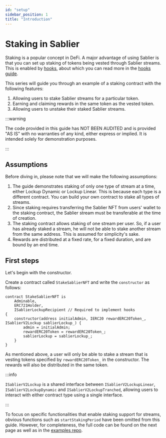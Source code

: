 ```yaml
---
id: "setup"
sidebar_position: 1
title: "Introduction"
---
```


# Staking in Sablier

Staking is a popular concept in DeFi. A major advantage of using Sablier is that you can set up staking of tokens being
vested through Sablier streams. This is enabled by [hooks](/concepts/lockup/hooks), about which you can read more in the
[hooks guide](/guides/lockup/examples/hooks).

This series will guide you through an example of a staking contract with the following features:

1. Allowing users to stake Sablier streams for a particular token.
2. Earning and claiming rewards in the same token as the vested token.
3. Allowing users to unstake their staked Sablier streams.

:::warning

The code provided in this guide has NOT BEEN AUDITED and is provided "AS IS" with no warranties of any kind, either
express or implied. It is intended solely for demonstration purposes.

:::

## Assumptions

Before diving in, please note that we will make the following assumptions:

1. The guide demonstrates staking of only one type of stream at a time, either Lockup Dynamic or Lockup Linear. This is
   because each type is a different contract. You can build your own contract to stake all types of streams.
1. Since staking requires transferring the Sablier NFT from users' wallet to the staking contract, the Sablier stream
   must be transferable at the time of creation.
1. The staking contract allows staking of one stream per user. So, if a user has already staked a stream, he will not be
   able to stake another stream from the same address. This is assumed for simplicity's sake.
1. Rewards are distributed at a fixed rate, for a fixed duration, and are bound by an end time.

## First steps

Let's begin with the constructor.

Create a contract called `StakeSablierNFT` and write the `constructor` as follows:

```solidity
contract StakeSablierNFT is
    Adminable,
    ERC721Holder,
    ISablierLockupRecipient // Required to implement hooks
{
    constructor(address initialAdmin, IERC20 rewardERC20Token_, ISablierV2Lockup sablierLockup_) {
        admin = initialAdmin;
        rewardERC20Token = rewardERC20Token_;
        sablierLockup = sablierLockup_;
    }
}
```

As mentioned above, a user will only be able to stake a stream that is vesting tokens specified by `rewardERC20Token_`
in the constructor. The rewards will also be distributed in the same token.

:::info

`ISablierV2Lockup` is a shared interface between `ISablierV2LockupLinear`, `ISablierV2LockupDynamic` and
`ISablierV2LockupTranched`, allowing users to interact with either contract type using a single interface.

:::

To focus on specific functionalities that enable staking support for streams, obvious functions such as
`startStakingPeriod` have been omitted from this guide. However, for completeness, the full code can be found on the
next page as well as in the
[examples repo](https://github.com/sablier-labs/examples/blob/main/lockup/core/StakeSablierNFT.sol).
